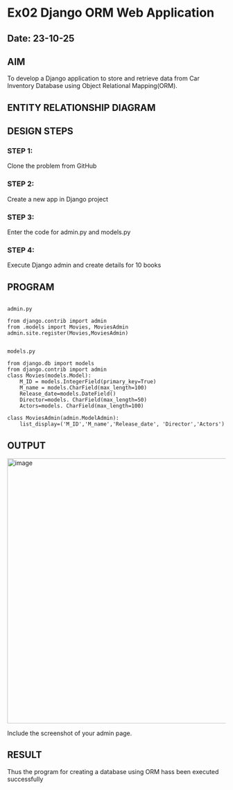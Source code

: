 # Ex02 Django ORM Web Application
## Date: 23-10-25

## AIM
To develop a Django application to store and retrieve data from Car Inventory Database using Object Relational Mapping(ORM).

## ENTITY RELATIONSHIP DIAGRAM



## DESIGN STEPS

### STEP 1:
Clone the problem from GitHub

### STEP 2:
Create a new app in Django project

### STEP 3:
Enter the code for admin.py and models.py

### STEP 4:
Execute Django admin and create details for 10 books

## PROGRAM
```

admin.py 

from django.contrib import admin
from .models import Movies, MoviesAdmin
admin.site.register(Movies,MoviesAdmin)


models.py

from django.db import models
from django.contrib import admin
class Movies(models.Model):
    M_ID = models.IntegerField(primary_key=True)
    M_name = models.CharField(max_length=100)
    Release_date=models.DateField()
    Director=models. CharField(max_length=50)
    Actors=models. CharField(max_length=100)
 
class MoviesAdmin(admin.ModelAdmin):
    list_display=('M_ID','M_name','Release_date', 'Director','Actors')

```



## OUTPUT
<img width="1066" height="612" alt="image" src="https://github.com/user-attachments/assets/12e7611a-b564-4a57-b279-9410d4250451" />


Include the screenshot of your admin page.


## RESULT
Thus the program for creating a database using ORM hass been executed successfully
